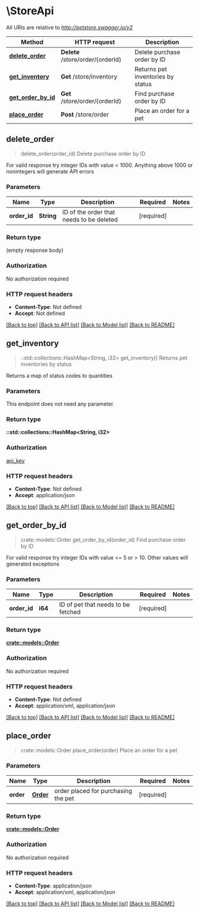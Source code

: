# \StoreApi

All URIs are relative to *http://petstore.swagger.io/v2*

Method | HTTP request | Description
------------- | ------------- | -------------
[**delete_order**](StoreApi.md#delete_order) | **Delete** /store/order/{orderId} | Delete purchase order by ID
[**get_inventory**](StoreApi.md#get_inventory) | **Get** /store/inventory | Returns pet inventories by status
[**get_order_by_id**](StoreApi.md#get_order_by_id) | **Get** /store/order/{orderId} | Find purchase order by ID
[**place_order**](StoreApi.md#place_order) | **Post** /store/order | Place an order for a pet



## delete_order

> delete_order(order_id)
Delete purchase order by ID

For valid response try integer IDs with value < 1000. Anything above 1000 or nonintegers will generate API errors

### Parameters


Name | Type | Description  | Required | Notes
------------- | ------------- | ------------- | ------------- | -------------
**order_id** | **String** | ID of the order that needs to be deleted | [required] |

### Return type

 (empty response body)

### Authorization

No authorization required

### HTTP request headers

- **Content-Type**: Not defined
- **Accept**: Not defined

[[Back to top]](#) [[Back to API list]](../README.md#documentation-for-api-endpoints) [[Back to Model list]](../README.md#documentation-for-models) [[Back to README]](../README.md)


## get_inventory

> ::std::collections::HashMap<String, i32> get_inventory()
Returns pet inventories by status

Returns a map of status codes to quantities

### Parameters

This endpoint does not need any parameter.

### Return type

**::std::collections::HashMap<String, i32>**

### Authorization

[api_key](../README.md#api_key)

### HTTP request headers

- **Content-Type**: Not defined
- **Accept**: application/json

[[Back to top]](#) [[Back to API list]](../README.md#documentation-for-api-endpoints) [[Back to Model list]](../README.md#documentation-for-models) [[Back to README]](../README.md)


## get_order_by_id

> crate::models::Order get_order_by_id(order_id)
Find purchase order by ID

For valid response try integer IDs with value <= 5 or > 10. Other values will generated exceptions

### Parameters


Name | Type | Description  | Required | Notes
------------- | ------------- | ------------- | ------------- | -------------
**order_id** | **i64** | ID of pet that needs to be fetched | [required] |

### Return type

[**crate::models::Order**](Order.md)

### Authorization

No authorization required

### HTTP request headers

- **Content-Type**: Not defined
- **Accept**: application/xml, application/json

[[Back to top]](#) [[Back to API list]](../README.md#documentation-for-api-endpoints) [[Back to Model list]](../README.md#documentation-for-models) [[Back to README]](../README.md)


## place_order

> crate::models::Order place_order(order)
Place an order for a pet



### Parameters


Name | Type | Description  | Required | Notes
------------- | ------------- | ------------- | ------------- | -------------
**order** | [**Order**](Order.md) | order placed for purchasing the pet | [required] |

### Return type

[**crate::models::Order**](Order.md)

### Authorization

No authorization required

### HTTP request headers

- **Content-Type**: application/json
- **Accept**: application/xml, application/json

[[Back to top]](#) [[Back to API list]](../README.md#documentation-for-api-endpoints) [[Back to Model list]](../README.md#documentation-for-models) [[Back to README]](../README.md)

